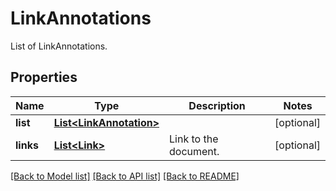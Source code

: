 
# LinkAnnotations
List of LinkAnnotations.

## Properties
Name | Type | Description | Notes
------------ | ------------- | ------------- | -------------
**list** | [**List&lt;LinkAnnotation&gt;**](LinkAnnotation.md) |  | [optional]
**links** | [**List&lt;Link&gt;**](Link.md) | Link to the document. | [optional]


[[Back to Model list]](../README.md#documentation-for-models) [[Back to API list]](../README.md#documentation-for-api-endpoints) [[Back to README]](../README.md)


